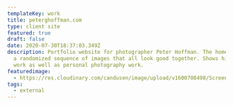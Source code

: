 ```yaml
---
templateKey: work
title: peterghoffman.com
type: client site
featured: true
draft: false
date: 2020-07-30T18:37:03.349Z
description: Portfolio website for photographer Peter Hoffman. The home page is
  a randomized sequence of images that all look good together. Shows his client
  work as well as personal photography work.
featuredimage:
  - https://res.cloudinary.com/candusen/image/upload/v1600708498/Screen_Shot_2020-09-21_at_1.14.37_PM_dkv6wn.png
tags:
  - external
---
```

